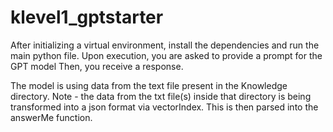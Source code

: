 # klevel1_gptstarter
After initializing a virtual environment, install the dependencies and run the main python file.
Upon execution, you are asked to provide a prompt for the GPT model
Then, you receive a response.


The model is using data from the text file present in the Knowledge directory.
Note - the data from the txt file(s) inside that directory is being transformed into a json format via vectorIndex. 
This is then parsed into the answerMe function.
